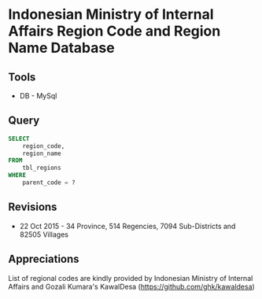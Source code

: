 Indonesian Ministry of Internal Affairs Region Code and Region Name Database
===================

Tools
-------------------
* DB - MySql

Query
--------------------
``` sql
SELECT
	region_code,
	region_name
FROM
	tbl_regions
WHERE
	parent_code = ?
```

Revisions
-------------------
* 22 Oct 2015 - 34 Province, 514 Regencies, 7094 Sub-Districts and 82505 Villages

Appreciations
--------------------
List of regional codes are kindly provided by Indonesian Ministry of Internal Affairs and Gozali Kumara's KawalDesa (https://github.com/ghk/kawaldesa)